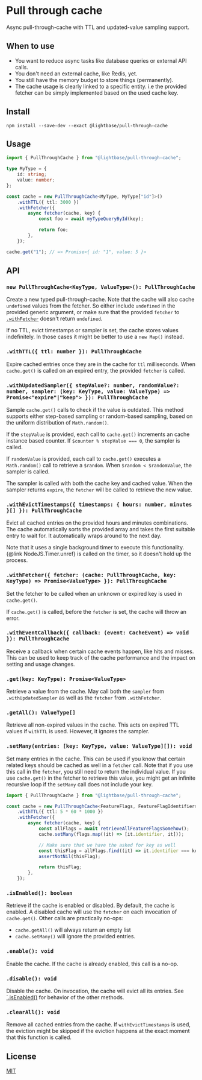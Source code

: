 # Pull through cache

Async pull-through-cache with TTL and updated-value sampling support.

## When to use

- You want to reduce async tasks like database queries or external API calls.
- You don't need an external cache, like Redis, yet.
- You still have the memory budget to store things (permanently).
- The cache usage is clearly linked to a specific entity. i.e the provided fetcher can be
  simply implemented based on the used cache key.

## Install

```shell
npm install --save-dev --exact @lightbase/pull-through-cache
```

## Usage

```ts
import { PullThroughCache } from "@lightbase/pull-through-cache";

type MyType = {
	id: string;
	value: number;
};

const cache = new PullThroughCache<MyType, MyType["id"]>()
	.withTTL({ ttl: 3000 })
	.withFetcher({
		async fetcher(cache, key) {
			const foo = await myTypeQueryById(key);

			return foo;
		},
	});

cache.get("1"); // => Promise<{ id: "1", value: 5 }>
```

## API

### `new PullThroughCache<KeyType, ValueType>(): PullThroughCache`

Create a new typed pull-through-cache. Note that the cache will also cache `undefined`
values from the fetcher. So either include `undefined` in the provided generic argument,
or make sure that the provided `fetcher` to
[`.withFetcher`](#withfetcher-fetcher-cache-pullthroughcache-key-keytype--promisevaluetype--pullthroughcache)
doesn't return `undefined`.

If no TTL, evict timestamps or sampler is set, the cache stores values indefinitely. In
those cases it might be better to use a `new Map()` instead.

### `.withTTL({ ttl: number }): PullThroughCache`

Expire cached entries once they are in the cache for `ttl` milliseconds. When
`cache.get()` is called on an expired entry, the provided `fetcher` is called.

### `.withUpdatedSampler({ stepValue?: number, randomValue?: number, sampler: (key: KeyType, value: ValueType) => Promise<"expire"|"keep"> }): PullThroughCache`

Sample `cache.get()` calls to check if the value is outdated. This method supports either
step-based sampling or random-based sampling, based on the uniform distribution of
`Math.random()`.

If the `stepValue` is provided, each call to `cache.get()` increments an cache instance
based counter. If `$counter % stepValue === 0`, the sampler is called.

If `randomValue` is provided, each call to `cache.get()` executes a `Math.random()` call
to retrieve a `$random`. When `$random < $randomValue`, the sampler is called.

The sampler is called with both the cache key and cached value. When the sampler returns
`expire`, the `fetcher` will be called to retrieve the new value.

### `.withEvictTimestamps({ timestamps: { hours: number, minutes }[] }): PullThroughCache`

Evict all cached entries on the provided hours and minutes combinations. The cache
automatically sorts the provided array and takes the first suitable entry to wait for. It
automatically wraps around to the next day.

Note that it uses a single background timer to execute this functionality. {@link
NodeJS.Timer.unref} is called on the timer, so it doesn't hold up the process.

### `.withFetcher({ fetcher: (cache: PullThroughCache, key: KeyType) => Promise<ValueType> }): PullThroughCache`

Set the fetcher to be called when an unknown or expired key is used in `cache.get()`.

If `cache.get()` is called, before the `fetcher` is set, the cache will throw an error.

### `.withEventCallback({ callback: (event: CacheEvent) => void }): PullThroughCache`

Receive a callback when certain cache events happen, like hits and misses. This can be
used to keep track of the cache performance and the impact on setting and usage changes.

### `.get(key: KeyType): Promise<ValueType>`

Retrieve a value from the cache. May call both the `sampler` from `.withUpdatedSampler` as
well as the `fetcher` from `.withFetcher`.

### `.getAll(): ValueType[]`

Retrieve all non-expired values in the cache. This acts on expired TTL values if `withTTL`
is used. However, it ignores the sampler.

### `.setMany(entries: [key: KeyType, value: ValueType][]): void`

Set many entries in the cache. This can be used if you know that certain related keys
should be cached as well in a `fetcher` call. Note that if you use this call in the
`fetcher`, you still need to return the individual value. If you use `cache.get()` in the
fetcher to retrieve this value, you might get an infinite recursive loop if the `setMany`
call does not include your key.

```ts
import { PullThroughCache } from "@lightbase/pull-through-cache";

const cache = new PullThroughCache<FeatureFlags, FeatureFlagIdentifiers>()
	.withTTL({ ttl: 5 * 60 * 1000 })
	.withFetcher({
		async fetcher(cache, key) {
			const allFlags = await retrieveAllFeatureFlagsSomehow();
			cache.setMany(flags.map((it) => [it.identifier, it]));

			// Make sure that we have the asked for key as well
			const thisFlag = allFlags.find((it) => it.identifier === key);
			assertNotNil(thisFlag);

			return thisFlag;
		},
	});
```

### `.isEnabled(): boolean`

Retrieve if the cache is enabled or disabled. By default, the cache is enabled. A disabled
cache will use the `fetcher` on each invocation of `cache.get()`. Other calls are
practically no-ops:

- `cache.getAll()` will always return an empty list
- `cache.setMany()` will ignore the provided entries.

### `.enable(): void`

Enable the cache. If the cache is already enabled, this call is a no-op.

### `.disable(): void`

Disable the cache. On invocation, the cache will evict all its entries. See
[`.isEnabled()](#isenabled-boolean) for behavior of the other methods.

### `.clearAll(): void`

Remove all cached entries from the cache. If `withEvictTimestamps` is used, the eviction
might be skipped if the eviction happens at the exact moment that this function is called.

## License

[MIT](./LICENSE)
